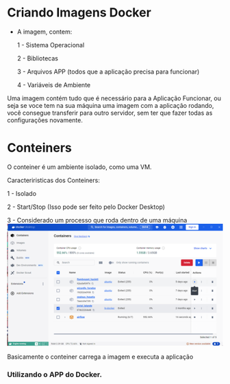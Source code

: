 # Criando Imagens Docker

- A imagem, contem:

  <p>1 - Sistema Operacional</p>
  <p>2 - Bibliotecas</p>
  <p>3 - Arquivos APP (todos que a aplicação precisa para funcionar)</p>
  <p>4 - Variáveis de Ambiente</p>

Uma imagem contém tudo que é necessário para a Aplicação Funcionar, ou seja se voce tem na sua máquina uma imagem com a aplicação rodando, você consegue transferir para outro servidor, sem ter que fazer todas as configurações novamente.

# Conteiners

O conteiner é um ambiente isolado, como uma VM.

Caracteriristicas dos Conteiners:

<p>1 - Isolado</p>
<p>2 - Start/Stop (Isso pode ser feito pelo Docker Desktop)</p>
<p>3 - Considerado um processo que roda dentro de uma máquina

<img src="https://github.com/JosiTubaroski/Criando-Imagens-Docker/blob/main/Img/01_Start_Stop_Conteiners.png">

Basicamente o conteiner carrega a imagem e executa a aplicação

### Utilizando o APP do Docker.
